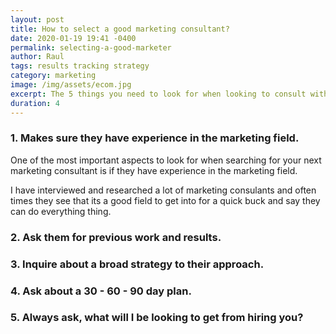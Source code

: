 ```yaml
---
layout: post
title: How to select a good marketing consultant?
date: 2020-01-19 19:41 -0400
permalink: selecting-a-good-marketer
author: Raul
tags: results tracking strategy 
category: marketing
image: /img/assets/ecom.jpg
excerpt: The 5 things you need to look for when looking to consult with a marketing group.
duration: 4
---
```


### 1. Makes sure they have experience in the marketing field.

One of the most important aspects to look for when searching for your next marketing consultant is if they have experience in the marketing field.

I have interviewed and researched a lot of marketing consulants and often times they see that its a good field to get into for a quick buck and say they can do everything thing. 

### 2. Ask them for previous work and results.

### 3. Inquire about a broad strategy to their approach.

### 4. Ask about a 30 - 60 - 90 day plan.

### 5. Always ask, what will I be looking to get from hiring you?